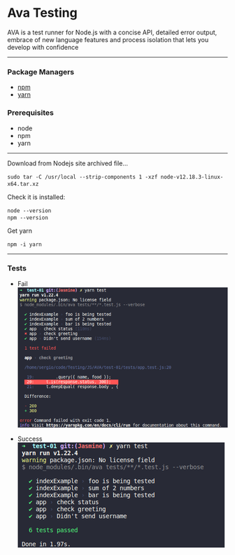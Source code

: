 # Ava Testing

AVA is a test runner for Node.js with a concise API, detailed error output, embrace of new language features and process isolation that lets you develop with confidence


---
### Package Managers
- [npm](https://www.npmjs.com/package/ava)
- [yarn](https://yarnpkg.com/package/ava)

### Prerequisites
- node
- npm
- yarn


---
Download from Nodejs site archived file...

```
sudo tar -C /usr/local --strip-components 1 -xzf node-v12.18.3-linux-x64.tar.xz
```
Check it is installed: 
```
node --version
npm --version
```
Get yarn
```
npm -i yarn
```
---
### Tests
 - Fail
![test-fail](./ava_fail-Screenshot.png)

 - Success
![test-fail](./ava_success-Screenshot.png)